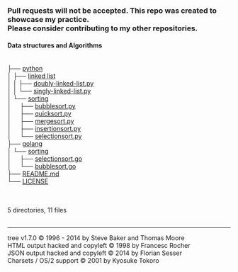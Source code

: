 <!DOCTYPE html>
<html>
<body>
	<h3>Pull requests will not be accepted. This repo was created to showcase my practice.<br>Please consider contributing to my other repositories.</h3>
	<h4>Data structures and Algorithms</h4><p>
	<a href=""></a><br>
	├── <a href="/python/">python</a><br>
	│   ├── <a href="/python/linked%20list/">linked list</a><br>
	│   │   ├── <a href="/python/linked%20list/doubly-linked-list.py">doubly-linked-list.py</a><br>
	│   │   └── <a href="/python/linked%20list/singly-linked-list.py">singly-linked-list.py</a><br>
	│   └── <a href="/python/sorting/">sorting</a><br>
	│   &nbsp;&nbsp;&nbsp; ├── <a href="/python/sorting/bubblesort.py">bubblesort.py</a><br>
	│   &nbsp;&nbsp;&nbsp; ├── <a href="/python/sorting/quicksort.py">quicksort.py</a><br>
	│   &nbsp;&nbsp;&nbsp; ├── <a href="/python/sorting/mergesort.py">mergesort.py</a><br>
	│   &nbsp;&nbsp;&nbsp; ├── <a href="/python/sorting/insertionsort.py">insertionsort.py</a><br>
	│   &nbsp;&nbsp;&nbsp; └── <a href="/python/sorting/selectionsort.py">selectionsort.py</a><br>
	├── <a href="/golang/">golang</a><br>
	│   └── <a href="/golang/sorting/">sorting</a><br>
	│   &nbsp;&nbsp;&nbsp; ├── <a href="/golang/sorting/selectionsort.go">selectionsort.go</a><br>
	│   &nbsp;&nbsp;&nbsp; └── <a href="/golang/sorting/bubblesort.go">bubblesort.go</a><br>
	├── <a href="/README.md">README.md</a><br>
	└── <a href="/LICENSE">LICENSE</a><br>
	<br><br>
	</p>
	<p>

5 directories, 11 files
	<br><br>
	</p>
	<hr>
	<p class="VERSION">
		 tree v1.7.0 © 1996 - 2014 by Steve Baker and Thomas Moore <br>
		 HTML output hacked and copyleft © 1998 by Francesc Rocher <br>
		 JSON output hacked and copyleft © 2014 by Florian Sesser <br>
		 Charsets / OS/2 support © 2001 by Kyosuke Tokoro
	</p>

</body>
</html>

